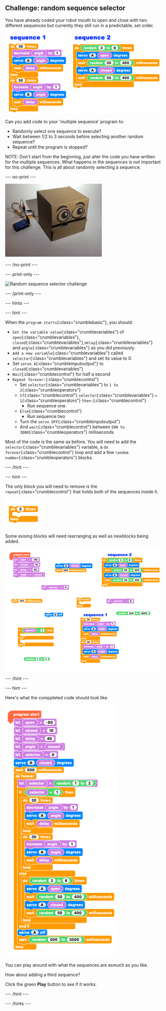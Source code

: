 ## Challenge: random sequence selector

You have already coded your robot mouth to open and close with two different sequences but currently they still run in a predictable, set order.

![Two sequences in code](images/randomSequenceSelect_twoSequences.png)

Can you add code to your 'multiple sequence' program to:

+ Randomly select one sequence to execute?
+ Wait between 1/2 to 3 seconds before selecting another random sequence?
+ Repeat until the program is stopped?

NOTE: Don't start from the beginning, just alter the code you have written for the multiple sequences. What happens in the sequences is not important for this challenge. This is all about randomly selecting a sequence.

--- no-print ---

![Random sequence selector challenge](images/randomSequenceSelect_completedTask.gif)

--- /no-print ---

--- print-only ---

![Random sequence selector challenge](images/randomSequenceSelect_completedTask.png)

--- /print-only ---

--- hints ---

--- hint ---

When the `program starts`{:class="crumblebasic"}, you should:
+ `Set the variable value`{:class="crumblevariables"} of `open`{:class="crumblevariables"}, `closed`{:class="crumblevariables"},`delay`{:class="crumblevariables"} and `angle`{:class="crumblevariables"} as you did previously.
+ `Add a new variable`{:class="crumblevariables"} called `selector`{:class="crumblevariables"} and set its value to 0.
+ Set `servo A`{:class="crumbleinputoutput"} to `closed`{:class="crumblevariables"}
+ `Wait`{:class="crumblecontrol"} for half a second
+ `Repeat forever:`{:class="crumblecontrol"} 
    + Set `selector`{:class="crumblevariables"} to `1 to 2`{:class="crumbleoperators"}
    + `If`{:class="crumblecontrol"} `selector`{:class="crumblevariables"} `= 1`{:class="crumbleoperators"} `then:`{:class="crumblecontrol"}
        + Run sequence one
    + `Else`{:class="crumblecontrol"}
        + Run sequence two
    + Turn the `servo OFF`{:class="crumbleinputoutput"}
    + And `wait`{:class="crumblecontrol"} between `500 to 3000`{:class="crumbleoperators"} milliseconds

Most of the code is the same as before. You will need to add the `selector`{:class="crumblevariables"} variable, a `do forever`{:class="crumblecontrol"} loop and add a few `random number`{:class="crumbleoperators"} blocks.

--- /hint ---

--- hint ---

The only block you will need to remove is the `repeat`{:class="crumblecontrol"} that holds both of the sequences inside it.

![discard repeat block](images/randomSequenceSelect_discardRepeat.png)

Some exising blocks will need rearranging as well as newblocks being added.

![Random sequence selector challenge code parsons problem](images/randomSequenceSelect_parsons.png)

--- /hint ---

--- hint ---

Here's what the comppleted code should look like.

![Random sequence Selector challenge code solution](images/randomSequenceSelect_solution.png)

You can play around with what the sequences are asmuch as you like.

How about adding a third sequence?

Click the green **Play** button to see if it works.

--- /hint ---

--- /hints ---